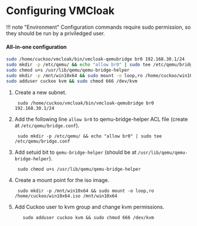 # Configuring VMCloak

!!! note "Environment"
    Configuration commands require sudo permission, so they should be run by
    a priviledged user.

#### All-in-one configuration
```bash
sudo /home/cuckoo/vmcloak/bin/vmcloak-qemubridge br0 192.168.30.1/24
sudo mkdir -p /etc/qemu/ && echo "allow br0" | sudo tee /etc/qemu/bridge.conf
sudo chmod u+s /usr/lib/qemu/qemu-bridge-helper
sudo mkdir -p /mnt/win10x64 && sudo mount -o loop,ro /home/cuckoo/win10x64.iso /mnt/win10x64
sudo adduser cuckoo kvm && sudo chmod 666 /dev/kvm
```

1. Create a new subnet.

        sudo /home/cuckoo/vmcloak/bin/vmcloak-qemubridge br0 192.168.30.1/24

2. Add the following line `allow br0` to qemu-bridge-helper ACL file (create at `/etc/qemu/bridge.conf`).
        
        sudo mkdir -p /etc/qemu/ && echo "allow br0" | sudo tee /etc/qemu/bridge.conf

3. Add setuid bit to `qemu-bridge-helper` (should be at `/usr/lib/qemu/qemu-bridge-helper`).

        sudo chmod u+s /usr/lib/qemu/qemu-bridge-helper

4. Create a mount point for the iso image.

        sudo mkdir -p /mnt/win10x64 && sudo mount -o loop,ro /home/cuckoo/win10x64.iso /mnt/win10x64

5. Add Cuckoo user to kvm group and change kvm permissions.

          sudo adduser cuckoo kvm && sudo chmod 666 /dev/kvm

